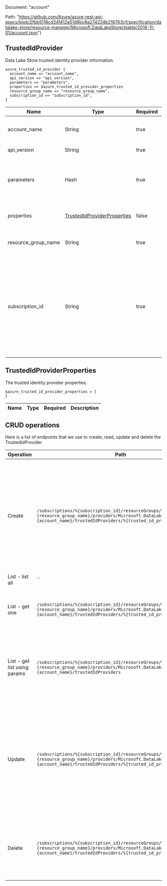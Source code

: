Document: "account"


Path: "https://github.com/Azure/azure-rest-api-specs/blob/2fbb5118cd34f412a51d9bc8a274224b216763cf/specification/datalake-store/resource-manager/Microsoft.DataLakeStore/stable/2016-11-01/account.json")

## TrustedIdProvider

Data Lake Store trusted identity provider information.

```puppet
azure_trusted_id_provider {
  account_name => "account_name",
  api_version => "api_version",
  parameters => "parameters",
  properties => $azure_trusted_id_provider_properties
  resource_group_name => "resource_group_name",
  subscription_id => "subscription_id",
}
```

| Name        | Type           | Required       | Description       |
| ------------- | ------------- | ------------- | ------------- |
|account_name | String | true | The name of the Data Lake Store account. |
|api_version | String | true | Client Api Version. |
|parameters | Hash | true | Parameters supplied to create or replace the trusted identity provider. |
|properties | [TrustedIdProviderProperties](#trustedidproviderproperties) | false | The trusted identity provider properties. |
|resource_group_name | String | true | The name of the Azure resource group. |
|subscription_id | String | true | Gets subscription credentials which uniquely identify Microsoft Azure subscription. The subscription ID forms part of the URI for every service call. |
        
## TrustedIdProviderProperties

The trusted identity provider properties.

```puppet
$azure_trusted_id_provider_properties = {
}
```

| Name        | Type           | Required       | Description       |
| ------------- | ------------- | ------------- | ------------- |



## CRUD operations

Here is a list of endpoints that we use to create, read, update and delete the TrustedIdProvider

| Operation | Path | Verb | Description | OperationID |
| ------------- | ------------- | ------------- | ------------- | ------------- |
|Create|`/subscriptions/%{subscription_id}/resourceGroups/%{resource_group_name}/providers/Microsoft.DataLakeStore/accounts/%{account_name}/trustedIdProviders/%{trusted_id_provider_name}`|Put|Creates or updates the specified trusted identity provider. During update, the trusted identity provider with the specified name will be replaced with this new provider|TrustedIdProviders_CreateOrUpdate|
|List - list all|``||||
|List - get one|`/subscriptions/%{subscription_id}/resourceGroups/%{resource_group_name}/providers/Microsoft.DataLakeStore/accounts/%{account_name}/trustedIdProviders/%{trusted_id_provider_name}`|Get|Gets the specified Data Lake Store trusted identity provider.|TrustedIdProviders_Get|
|List - get list using params|`/subscriptions/%{subscription_id}/resourceGroups/%{resource_group_name}/providers/Microsoft.DataLakeStore/accounts/%{account_name}/trustedIdProviders`|Get|Lists the Data Lake Store trusted identity providers within the specified Data Lake Store account.|TrustedIdProviders_ListByAccount|
|Update|`/subscriptions/%{subscription_id}/resourceGroups/%{resource_group_name}/providers/Microsoft.DataLakeStore/accounts/%{account_name}/trustedIdProviders/%{trusted_id_provider_name}`|Put|Creates or updates the specified trusted identity provider. During update, the trusted identity provider with the specified name will be replaced with this new provider|TrustedIdProviders_CreateOrUpdate|
|Delete|`/subscriptions/%{subscription_id}/resourceGroups/%{resource_group_name}/providers/Microsoft.DataLakeStore/accounts/%{account_name}/trustedIdProviders/%{trusted_id_provider_name}`|Delete|Deletes the specified trusted identity provider from the specified Data Lake Store account|TrustedIdProviders_Delete|
